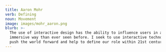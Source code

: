 ```yaml
---
title: Aaron Mohr
verb: Defining
noun: Movement
image: images/mohr_aaron.png
blurb: >-
  The use of interactive design has the ability to influence users in a more
  immersive way than ever seen before. I seek to use interactive technologies to
  push the world forward and help to define our role within 21st century design.
---
```

